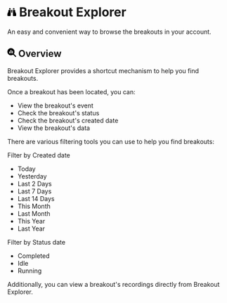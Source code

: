 # <img src="https://raw.githubusercontent.com/vishaldhole173/pro-stream-documentation/main/fontawesome/svgs/solid/binoculars.svg" width="20" height="20"> Breakout Explorer

An easy and convenient way to browse the breakouts in your account.

## <img src="https://raw.githubusercontent.com/vishaldhole173/pro-stream-documentation/main/fontawesome/svgs/solid/magnifying-glass-chart.svg" width="20" height="20"> Overview

Breakout Explorer provides a shortcut mechanism to help you find breakouts.

Once a breakout has been located, you can:
- View the breakout's event
- Check the breakout's status
- Check the breakout's created date
- View the breakout's data

There are various filtering tools you can use to help you find breakouts:

Filter by Created date
- Today
- Yesterday
- Last 2 Days
- Last 7 Days
- Last 14 Days
- This Month
- Last Month
- This Year
- Last Year

Filter by Status date
- Completed
- Idle
- Running

Additionally, you can view a breakout's recordings directly from Breakout Explorer.
